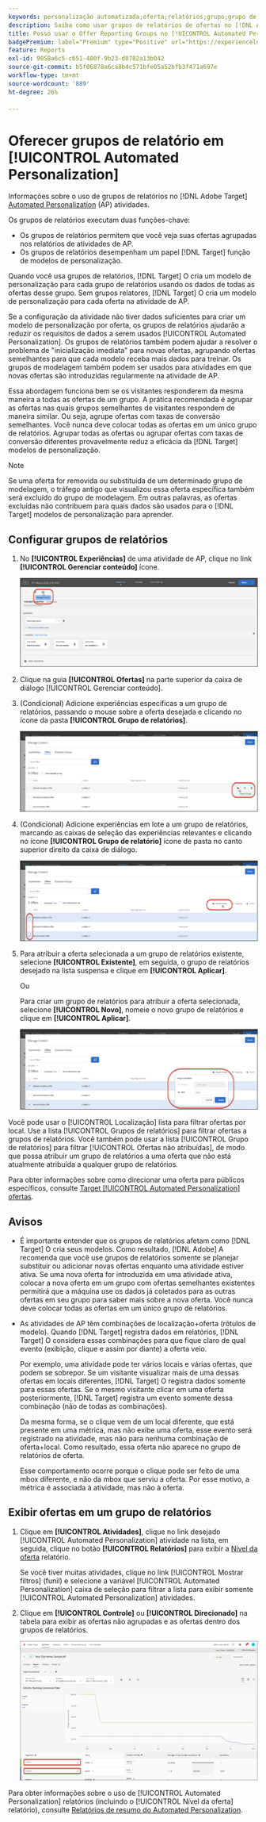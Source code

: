 ```yaml
---
keywords: personalização automatizada;oferta;relatórios;grupo;grupo de relatórios;automated personalization;offer;reporting;group;reporting group;ap
description: Saiba como usar grupos de relatórios de ofertas no [!DNL Adobe Target] [!UICONTROL Automated Personalization] atividades.
title: Posso usar o Offer Reporting Groups no [!UICONTROL Automated Personalization] Atividades?
badgePremium: label="Premium" type="Positive" url="https://experienceleague.adobe.com/docs/target/using/introduction/intro.html?lang=en#premium newtab=true" tooltip="Consulte o que está incluído no Target Premium."
feature: Reports
exl-id: 9058a6c5-c651-480f-9b23-d0782a13b042
source-git-commit: b5f06878a6ca8b4c571bfe05a52bfb3f471a697e
workflow-type: tm+mt
source-wordcount: '889'
ht-degree: 26%

---
```


# Oferecer grupos de relatório em [!UICONTROL Automated Personalization]

Informações sobre o uso de grupos de relatórios no [!DNL Adobe Target] [Automated Personalization](/help/main/c-activities/t-automated-personalization/automated-personalization.md) (AP) atividades.

Os grupos de relatórios executam duas funções-chave:

* Os grupos de relatórios permitem que você veja suas ofertas agrupadas nos relatórios de atividades de AP.
* Os grupos de relatórios desempenham um papel [!DNL Target] função de modelos de personalização.

Quando você usa grupos de relatórios, [!DNL Target] O cria um modelo de personalização para cada grupo de relatórios usando os dados de todas as ofertas desse grupo. Sem grupos relatores, [!DNL Target] O cria um modelo de personalização para cada oferta na atividade de AP.

Se a configuração da atividade não tiver dados suficientes para criar um modelo de personalização por oferta, os grupos de relatórios ajudarão a reduzir os requisitos de dados a serem usados [!UICONTROL Automated Personalization]. Os grupos de relatórios também podem ajudar a resolver o problema de &quot;inicialização imediata&quot; para novas ofertas, agrupando ofertas semelhantes para que cada modelo receba mais dados para treinar. Os grupos de modelagem também podem ser usados para atividades em que novas ofertas são introduzidas regularmente na atividade de AP.

Essa abordagem funciona bem se os visitantes responderem da mesma maneira a todas as ofertas de um grupo. A prática recomendada é agrupar as ofertas nas quais grupos semelhantes de visitantes respondem de maneira similar. Ou seja, agrupe ofertas com taxas de conversão semelhantes. Você nunca deve colocar todas as ofertas em um único grupo de relatórios. Agrupar todas as ofertas ou agrupar ofertas com taxas de conversão diferentes provavelmente reduz a eficácia da [!DNL Target] modelos de personalização.

>[!NOTE]
>
>Se uma oferta for removida ou substituída de um determinado grupo de modelagem, o tráfego antigo que visualizou essa oferta específica também será excluído do grupo de modelagem. Em outras palavras, as ofertas excluídas não contribuem para quais dados são usados para o [!DNL Target] modelos de personalização para aprender.

## Configurar grupos de relatórios

1. No **[!UICONTROL Experiências]** de uma atividade de AP, clique no link **[!UICONTROL Gerenciar conteúdo]** ícone.

   ![Ícone Gerenciar conteúdo](/help/main/c-reports/assets/ap_manage_content.png)

1. Clique na guia **[!UICONTROL Ofertas]** na parte superior da caixa de diálogo [!UICONTROL Gerenciar conteúdo].
1. (Condicional) Adicione experiências específicas a um grupo de relatórios, passando o mouse sobre a oferta desejada e clicando no ícone da pasta **[!UICONTROL Grupo de relatórios]**.

   ![Ícone do Grupo de relatórios](/help/main/c-reports/assets/ap_manage_content_2.png)

1. (Condicional) Adicione experiências em lote a um grupo de relatórios, marcando as caixas de seleção das experiências relevantes e clicando no ícone **[!UICONTROL Grupo de relatório]** ícone de pasta no canto superior direito da caixa de diálogo.

   ![Ícone do Grupo de relatórios](/help/main/c-reports/assets/ap_manage_content_3.png)

1. Para atribuir a oferta selecionada a um grupo de relatórios existente, selecione **[!UICONTROL Existente]**, em seguida, o grupo de relatórios desejado na lista suspensa e clique em **[!UICONTROL Aplicar]**.

   Ou

   Para criar um grupo de relatórios para atribuir a oferta selecionada, selecione **[!UICONTROL Novo]**, nomeie o novo grupo de relatórios e clique em **[!UICONTROL Aplicar]**.

   ![Novo ícone para criar um novo grupo de relatórios](/help/main/c-reports/assets/ap_reporting_groups.png)

Você pode usar o [!UICONTROL Localização] lista para filtrar ofertas por local. Use a lista [!UICONTROL Grupos de relatórios] para filtrar ofertas a grupos de relatórios. Você também pode usar a lista [!UICONTROL Grupo de relatórios] para filtrar [!UICONTROL Ofertas não atribuídas], de modo que possa atribuir um grupo de relatórios a uma oferta que não está atualmente atribuída a qualquer grupo de relatórios.

Para obter informações sobre como direcionar uma oferta para públicos específicos, consulte [Target [!UICONTROL Automated Personalization] ofertas](/help/main/c-activities/t-automated-personalization/ap-target-offers.md#task_F207ED7A41B84FD39BB6FCBFABF4B23E).

## Avisos

* É importante entender que os grupos de relatórios afetam como [!DNL Target] O cria seus modelos. Como resultado, [!DNL Adobe] A recomenda que você use grupos de relatórios somente se planejar substituir ou adicionar novas ofertas enquanto uma atividade estiver ativa. Se uma nova oferta for introduzida em uma atividade ativa, colocar a nova oferta em um grupo com ofertas semelhantes existentes permitirá que a máquina use os dados já coletados para as outras ofertas em seu grupo para saber mais sobre a nova oferta. Você nunca deve colocar todas as ofertas em um único grupo de relatórios.

* As atividades de AP têm combinações de localização+oferta (rótulos de modelo). Quando [!DNL Target] registra dados em relatórios, [!DNL Target] O considera essas combinações para que fique claro de qual evento (exibição, clique e assim por diante) a oferta veio.

  Por exemplo, uma atividade pode ter vários locais e várias ofertas, que podem se sobrepor. Se um visitante visualizar mais de uma dessas ofertas em locais diferentes, [!DNL Target] O registra dados somente para essas ofertas. Se o mesmo visitante clicar em uma oferta posteriormente, [!DNL Target] registra um evento somente dessa combinação (não de todas as combinações).

  Da mesma forma, se o clique vem de um local diferente, que está presente em uma métrica, mas não exibe uma oferta, esse evento será registrado na atividade, mas não para nenhuma combinação de oferta+local. Como resultado, essa oferta não aparece no grupo de relatórios de oferta.

  Esse comportamento ocorre porque o clique pode ser feito de uma mbox diferente, e não da mbox que serviu a oferta. Por esse motivo, a métrica é associada à atividade, mas não à oferta.

## Exibir ofertas em um grupo de relatórios

1. Clique em **[!UICONTROL Atividades]**, clique no link desejado [!UICONTROL Automated Personalization] atividade na lista, em seguida, clique no botão **[!UICONTROL Relatórios]** para exibir a [Nível da oferta](/help/main/c-reports/personalization-reports/reports-ap.md) relatório.

   Se você tiver muitas atividades, clique no link [!UICONTROL Mostrar filtros] (funil) e selecione a variável [!UICONTROL Automated Personalization] caixa de seleção para filtrar a lista para exibir somente [!UICONTROL Automated Personalization] atividades.

1. Clique em **[!UICONTROL Controle]** ou **[!UICONTROL Direcionado]** na tabela para exibir as ofertas não agrupadas e as ofertas dentro dos grupos de relatórios.

   ![Grupos de ofertas: controle e direcionado](/help/main/c-reports/c-report-settings/assets/offer-groups.png)

Para obter informações sobre o uso de [!UICONTROL Automated Personalization] relatórios (incluindo o [!UICONTROL Nível da oferta] relatório), consulte [Relatórios de resumo do Automated Personalization](/help/main/c-reports/personalization-reports/reports-ap.md).


